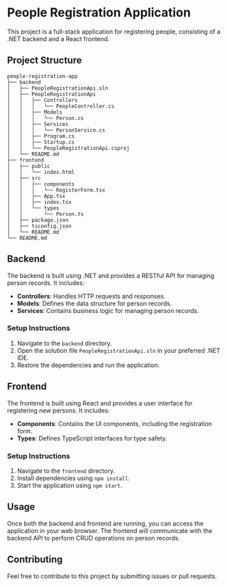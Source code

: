 # People Registration Application

This project is a full-stack application for registering people, consisting of a .NET backend and a React frontend.

## Project Structure

```
people-registration-app
├── backend
│   ├── PeopleRegistrationApi.sln
│   ├── PeopleRegistrationApi
│   │   ├── Controllers
│   │   │   └── PeopleController.cs
│   │   ├── Models
│   │   │   └── Person.cs
│   │   ├── Services
│   │   │   └── PersonService.cs
│   │   ├── Program.cs
│   │   ├── Startup.cs
│   │   └── PeopleRegistrationApi.csproj
│   └── README.md
├── frontend
│   ├── public
│   │   └── index.html
│   ├── src
│   │   ├── components
│   │   │   └── RegisterForm.tsx
│   │   ├── App.tsx
│   │   ├── index.tsx
│   │   └── types
│   │       └── Person.ts
│   ├── package.json
│   ├── tsconfig.json
│   └── README.md
└── README.md
```

## Backend

The backend is built using .NET and provides a RESTful API for managing person records. It includes:

- **Controllers**: Handles HTTP requests and responses.
- **Models**: Defines the data structure for person records.
- **Services**: Contains business logic for managing person records.

### Setup Instructions

1. Navigate to the `backend` directory.
2. Open the solution file `PeopleRegistrationApi.sln` in your preferred .NET IDE.
3. Restore the dependencies and run the application.

## Frontend

The frontend is built using React and provides a user interface for registering new persons. It includes:

- **Components**: Contains the UI components, including the registration form.
- **Types**: Defines TypeScript interfaces for type safety.

### Setup Instructions

1. Navigate to the `frontend` directory.
2. Install dependencies using `npm install`.
3. Start the application using `npm start`.

## Usage

Once both the backend and frontend are running, you can access the application in your web browser. The frontend will communicate with the backend API to perform CRUD operations on person records.

## Contributing

Feel free to contribute to this project by submitting issues or pull requests.